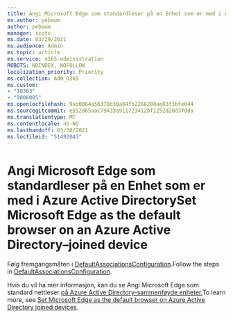 ```yaml
---
title: Angi Microsoft Edge som standardleser på en Enhet som er med i Azure Active Directory
ms.author: pebaum
author: pebaum
manager: scotv
ms.date: 03/29/2021
ms.audience: Admin
ms.topic: article
ms.service: o365-administration
ROBOTS: NOINDEX, NOFOLLOW
localization_priority: Priority
ms.collection: Adm_O365
ms.custom:
- "10363"
- "9006005"
ms.openlocfilehash: 9ad0064a56378d30a84fb2266208ae83f3bfe044
ms.sourcegitcommit: e552d65aac79433a911723412bf1252d20d3f0da
ms.translationtype: MT
ms.contentlocale: nb-NO
ms.lasthandoff: 03/30/2021
ms.locfileid: "51492043"
---
```

# <a name="set-microsoft-edge-as-the-default-browser-on-an-azure-active-directoryjoined-device"></a><span data-ttu-id="c92de-102">Angi Microsoft Edge som standardleser på en Enhet som er med i Azure Active Directory</span><span class="sxs-lookup"><span data-stu-id="c92de-102">Set Microsoft Edge as the default browser on an Azure Active Directory–joined device</span></span>

<span data-ttu-id="c92de-103">Følg fremgangsmåten i [DefaultAssociationsConfiguration](https://go.microsoft.com/fwlink/?linkid=2132650).</span><span class="sxs-lookup"><span data-stu-id="c92de-103">Follow the steps in [DefaultAssociationsConfiguration](https://go.microsoft.com/fwlink/?linkid=2132650).</span></span>

<span data-ttu-id="c92de-104">Hvis du vil ha mer informasjon, kan du se Angi Microsoft Edge som standard nettleser [på Azure Active Directory-sammenføyde enheter.](https://go.microsoft.com/fwlink/?linkid=2132440)</span><span class="sxs-lookup"><span data-stu-id="c92de-104">To learn more, see [Set Microsoft Edge as the default browser on Azure Active Directory joined devices](https://go.microsoft.com/fwlink/?linkid=2132440).</span></span>